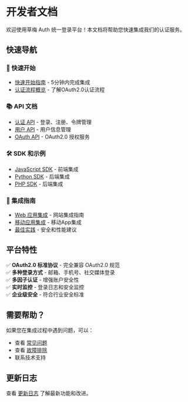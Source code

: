 # 开发者文档

欢迎使用草梅 Auth 统一登录平台！本文档将帮助您快速集成我们的认证服务。

## 快速导航

### 🚀 快速开始
- [快速开始指南](/docs/getting-started) - 5分钟内完成集成
- [认证流程概览](/docs/guides/authentication-flow) - 了解OAuth2.0认证流程

### 📚 API 文档
- [认证 API](/docs/api/authentication) - 登录、注册、令牌管理
- [用户 API](/docs/api/users) - 用户信息管理
- [OAuth API](/docs/api/oauth) - OAuth2.0 授权服务

### 🛠️ SDK 和示例
- [JavaScript SDK](/docs/sdk/javascript) - 前端集成
- [Python SDK](/docs/sdk/python) - 后端集成
- [PHP SDK](/docs/sdk/php) - 后端集成

### 📖 集成指南
- [Web 应用集成](/docs/guides/web-integration) - 网站集成指南
- [移动应用集成](/docs/guides/mobile-integration) - 移动App集成
- [最佳实践](/docs/guides/best-practices) - 安全和性能建议

## 平台特性

✅ **OAuth2.0 标准协议** - 完全兼容 OAuth2.0 规范  
✅ **多种登录方式** - 邮箱、手机号、社交媒体登录  
✅ **多因子认证** - 增强账户安全性  
✅ **实时监控** - 登录日志和安全监控  
✅ **企业级安全** - 符合行业安全标准  

## 需要帮助？

如果您在集成过程中遇到问题，可以：

- 查看 [常见问题](/docs/guides/faq)
- 查看 [故障排除](/docs/guides/troubleshooting)
- 联系技术支持

## 更新日志

查看 [更新日志](/docs/changelog) 了解最新功能和改进。
